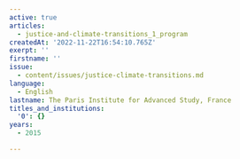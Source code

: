 ```yaml
---
active: true
articles:
  - justice-and-climate-transitions_1_program
createdAt: '2022-11-22T16:54:10.765Z'
exerpt: ''
firstname: ''
issue:
  - content/issues/justice-climate-transitions.md
language:
  - English
lastname: The Paris Institute for Advanced Study, France
titles_and_institutions:
  '0': {}
years:
  - 2015

---
```

